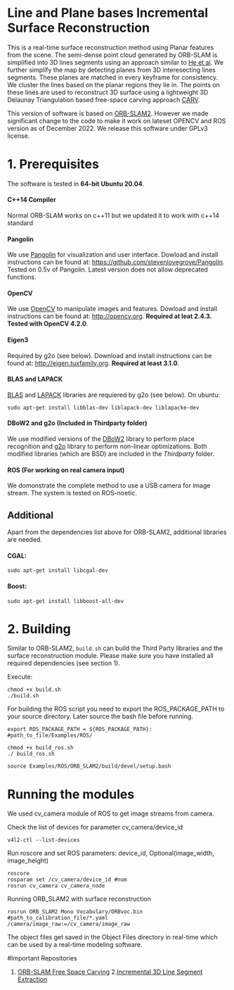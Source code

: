 # Line and Plane bases Incremental Surface Reconstruction


This is a real-time surface reconstruction method using Planar features from the scene. The semi-dense point cloud generated by ORB-SLAM is simplified into 3D lines segments using an approach similar to [He et al](https://arxiv.org/pdf/1708.03275). We further simplify the map by detecting planes from 3D interesecting lines segments. These planes are matched in every keyframe for consistency. We cluster the lines based on the planar regions they lie in. The points on these lines are used to reconstruct 3D surface using a lightweight 3D Delaunay Triangulation based free-space carving approach [CARV](https://arxiv.org/abs/1903.09189).

This version of software is based on [ORB-SLAM2](https://github.com/raulmur/ORB_SLAM2). However we made significant change to the code to make it work on lateset OPENCV and ROS version as of December 2022. We release this software under GPLv3 license.





# 1. Prerequisites
The software is tested in **64-bit Ubuntu 20.04**. 

#### C++14 Compiler
Normal ORB-SLAM works on c++11 but we updated it to work with c++14 standard

#### Pangolin
We use [Pangolin](https://github.com/stevenlovegrove/Pangolin) for visualization and user interface. Dowload and install instructions can be found at: https://github.com/stevenlovegrove/Pangolin. Tested on 0.5v of Pangolin. Latest version does not allow deprecated functions.

#### OpenCV
We use [OpenCV](http://opencv.org) to manipulate images and features. Dowload and install instructions can be found at: http://opencv.org. **Required at leat 2.4.3. Tested with OpenCV 4.2.0**.

#### Eigen3
Required by g2o (see below). Download and install instructions can be found at: http://eigen.tuxfamily.org. **Required at least 3.1.0**.

#### BLAS and LAPACK
[BLAS](http://www.netlib.org/blas) and [LAPACK](http://www.netlib.org/lapack) libraries are requiered by g2o (see below). On ubuntu:
```
sudo apt-get install libblas-dev liblapack-dev liblapacke-dev
```

#### DBoW2 and g2o (Included in Thirdparty folder)
We use modified versions of the [DBoW2](https://github.com/dorian3d/DBoW2) library to perform place recognition and [g2o](https://github.com/RainerKuemmerle/g2o) library to perform non-linear optimizations. Both modified libraries (which are BSD) are included in the *Thirdparty* folder.

#### ROS (For working on real camera input)
We domonstrate the complete method to use a USB camera for image stream. The system is tested on ROS-noetic.

## Additional
Apart from the dependencies list above for ORB-SLAM2, additional libraries are needed.

#### CGAL: 
```
sudo apt-get install libcgal-dev
```
#### Boost:
```
sudo apt-get install libboost-all-dev
```


# 2. Building

Similar to ORB-SLAM2, `build.sh` can build the Third Party libraries and the surface reconstruction module. Please make sure you have installed all required dependencies (see section 1). 

Execute:
```
chmod +x build.sh
./build.sh
```

For building the ROS script you need to export the ROS_PACKAGE_PATH to your source directory. Later source the bash file before running.

```
export ROS_PACKAGE_PATH = ${ROS_PACKAGE_PATH}: #path_to_file/Examples/ROS/
```

```
chmod +x build_ros.sh 
./ build_ros.sh
```
```
source Examples/ROS/ORB_SLAM2/build/devel/setup.bash
```

# Running the modules
We used cv_camera module of ROS to get image streams from camera.

Check the list of devices for parameter cv_camera/device_id
```
v4l2-ctl --list-devices
```
Run roscore and set ROS parameters: device_id, Optional(image_width, image_height)

```
roscore
rosparam set /cv_camera/device_id #num
rosrun cv_camera cv_camera_node
```

Running ORB_SLAM2 with surface reconstruction

```
rosrun ORB_SLAM2 Mono Vocabulary/ORBvoc.bin #path_to_calibration_file/*.yaml /camera/image_raw:=/cv_camera/image_raw
```
The object files get saved in the Object Files directory in real-time which can be used by a real-time modeling software.

#Important Repositories
1. [ORB-SLAM Free Space Carving](https://github.com/atlas-jj/ORB-SLAM-free-space-carving)
2.[Incremental 3D Line Segment Extraction](https://github.com/shidahe/semidense-lines)

